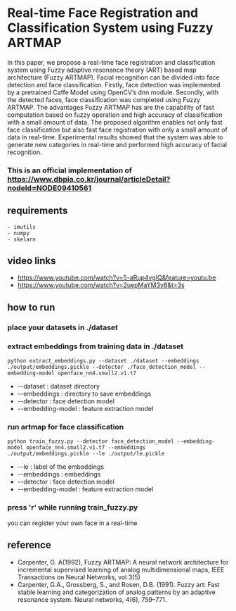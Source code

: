 # Real-time Face Registration and Classification System using Fuzzy ARTMAP
In this paper, we propose a real-time face registration and classification system using Fuzzy adaptive resonance theory (ART) based map architecture (Fuzzy ARTMAP). Facial recognition can be divided into face detection and face classification. Firstly, face detection was implemented by a pretrained Caffe Model using OpenCV’s dnn module. Secondly, with the detected faces, face classification was completed using Fuzzy ARTMAP. The advantages Fuzzy ARTMAP has are the capability of fast
computation based on fuzzy operation and high accuracy of classification with a small amount of data. The proposed algorithm enables not only fast face classification but also fast face registration with only a small amount of data in real-time. Experimental results showed that the system was able to generate new categories in real-time and performed high accuracy of facial recognition.

### This is an official implementation of https://www.dbpia.co.kr/journal/articleDetail?nodeId=NODE09410561

## requirements
~~~
- imutils
- numpy
- skelarn
~~~

## video links
- https://www.youtube.com/watch?v=5-aRup4vgIQ&feature=youtu.be
- https://www.youtube.com/watch?v=2uepMaYM3v8&t=3s

## how to run
### place your datasets in ./dataset
### extract embeddings from training data in ./dataset
~~~
python extract_embeddings.py --dataset ./dataset --embeddings ./output/embeddings.pickle --detector ./face_detection_model --embedding-model openface_nn4.small2.v1.t7
~~~
- --dataset : dataset directory
- --embeddings : directory to save embeddings
- --detector : face detection model
- --embedding-model : feature extraction model
### run artmap for face classification
~~~
python train_fuzzy.py --detector face_detection_model --embedding-model openface_nn4.small2.v1.t7 --embeddings ./output/embeddings.pickle --le ./output/le.pickle
~~~
- --le : label of the embeddings
- --embeddings : embeddings
- --detector : face detection model
- --embedding-model : feature extraction model

### press 'r' while running train_fuzzy.py
you can register your own face in a real-time

## reference 
- Carpenter, G. A(1992), Fuzzy ARTMAP: A neural network architecture for incremental supervised learning of analog multidimensional maps, IEEE Transactions on Neural Networks, vol 3(5)
- Carpenter, G.A., Grossberg, S., and Rosen, D.B. (1991). Fuzzy art: Fast stable learning and categorization of analog patterns by an adaptive resonance system. Neural networks, 4(6), 759–771.
